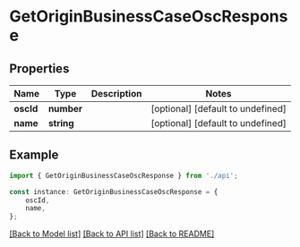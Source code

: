 # GetOriginBusinessCaseOscResponse


## Properties

Name | Type | Description | Notes
------------ | ------------- | ------------- | -------------
**oscId** | **number** |  | [optional] [default to undefined]
**name** | **string** |  | [optional] [default to undefined]

## Example

```typescript
import { GetOriginBusinessCaseOscResponse } from './api';

const instance: GetOriginBusinessCaseOscResponse = {
    oscId,
    name,
};
```

[[Back to Model list]](../README.md#documentation-for-models) [[Back to API list]](../README.md#documentation-for-api-endpoints) [[Back to README]](../README.md)
